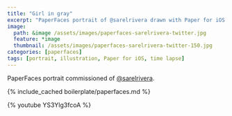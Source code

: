 ```yaml
---
title: "Girl in gray"
excerpt: "PaperFaces portrait of @sarelrivera drawn with Paper for iOS on an iPad."
image: 
  path: &image /assets/images/paperfaces-sarelrivera-twitter.jpg 
  feature: *image
  thumbnail: /assets/images/paperfaces-sarelrivera-twitter-150.jpg
categories: [paperfaces]
tags: [portrait, illustration, Paper for iOS, time lapse]
---
```


PaperFaces portrait commissioned of [@sarelrivera](https://twitter.com/sarelrivera).

{% include_cached boilerplate/paperfaces.md %}

{% youtube YS3Ylg3fcoA %}

